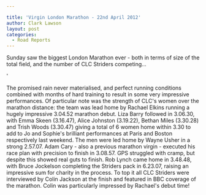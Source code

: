```yaml
---

title: 'Virgin London Marathon - 22nd April 2012'
author: Clark Lawson
layout: post
categories:
  - Road Reports
---
```


<p>Sunday saw the biggest London Marathon ever - both in terms of size of the total field, and the number of CLC Striders competing...</p>'


The promised rain never materialised, and perfect running conditions combined with months of hard training to result in some very impressive performances. Of particular note was the strength of CLC's women over the marathon distance: the team was lead home by Rachael Elkins running a hugely impressive 3.04.52 marathon debut. Liza Barry followed in 3.06.30, with Emma Skeen (3.16.47), Alice Johnston (3.19.22), Bethan Miles (3.30.28) and Trish Woods (3.30.47) giving a total of 6 women home within 3.30 to add to Jo and Sophie's brilliant performances at Paris and Boston respectively last weekend. The men were led home by Wayne Usher in a strong 2.57.07. Adam Cary - also a previous marathon virgin - executed his race plan with precision to finish in 3.08.57. GPS struggled with cramp, but despite this showed real guts to finish. Rob Lynch came home in 3.48.48, with Bruce Jockelson completing the Striders pack in 6.23.07, raising an impressive sum for charity in the process. To top it all CLC Striders were interviewed by Colin Jackson at the finish and featured in BBC coverage of the marathon. Colin was particularly impressed by Rachael's debut time!
